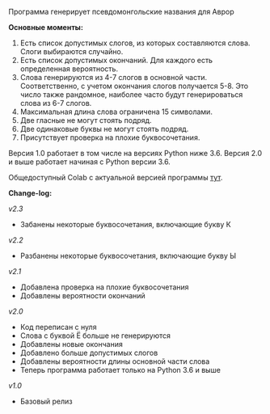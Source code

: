 Программа генерирует псевдомонгольские названия для Аврор

**Основные моменты:**
1) Есть список допустимых слогов, из которых составляются слова. Слоги выбираются случайно. 
2) Есть список допустимых окончаний. Для каждого есть определенная вероятность. 
3) Слова генерируются из 4-7 слогов в основной части. Соответственно, с учетом окончания слогов получается 5-8. Это число также рандомное, наиболее часто будут генерироваться слова из 6-7 слогов.
4) Максимальная длина слова ограничена 15 символами.
5) Две гласные не могут стоять подряд.
6) Две одинаковые буквы не могут стоять подряд.
7) Присутствует проверка на плохие буквосочетания.

Версия 1.0 работает в том числе на версиях Python ниже 3.6.
Версия 2.0 и выше работает начиная с Python версии 3.6.

Общедоступный Colab с актуальной версией программы [тут](https://colab.research.google.com/drive/1AJQGKfx3vK4k97SnMXwI6SNYbeoGETSf?usp=sharing).

**Change-log:**

*v2.3*
- Забанены некоторые буквосочетания, включающие букву К

*v2.2*
- Разбанены некоторые буквосочетания, включающие букву Ы

*v2.1*
- Добавлена проверка на плохие буквосочетания
- Добавлены вероятности окончаний

*v2.0*
- Код переписан с нуля
- Слова с буквой Ё больше не генерируются
- Добавлены новые окончания
- Добавлено больше допустимых слогов
- Добавлены вероятности длины основной части слова
- Теперь программа работает только на Python 3.6 и выше

*v1.0*
- Базовый релиз

